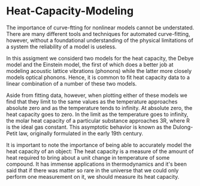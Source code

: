 # Heat-Capacity-Modeling

The importance of curve-ftting for nonlinear models cannot be understated. There are many different tools and techniques for automated curve-fitting, however, without a foundational understanding of the physical limitations of a system the reliability of a model is useless.

In this assigment we considerd two models for the heat capacity, the Debye model and the Einstein model, the first of which does a better job at modeling acoustic lattice vibrations (phonons) while the latter more closely models optical phonons. Hence, it is common to fit heat capacity data to a linear combination of a number of these two models. 

Aside from fitting data, however, when plotting either of these models we find that they limit to the same values as the temperature approaches absolute zero and as the temperature tends to infinity. At absolute zero, the heat capacity goes to zero. In the limit as the temperature goes to infinity, the molar heat capacity of a particular substance approaches 3R, where R is the ideal gas constant. This asymptotic behavior is known as the Dulong-Petit law, originally formulated in the early 19th century. 

It is important to note the importance of being able to accurately model the heat capacity of an object: The heat capacity is a measure of the amount of heat required to bring about a unit change in temperature of some compound. It has immense applications in thermodynamics and it's been said that if there was matter so rare in the universe that we could only perform one measurement on it, we should measure its heat capacity. 
